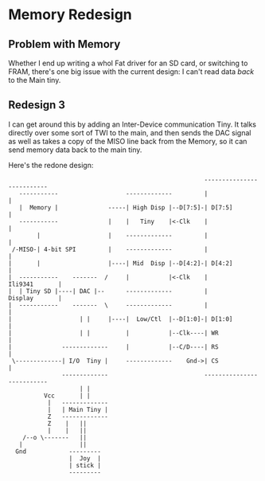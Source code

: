 # Memory Redesign

## Problem with Memory

Whether I end up writing a whol Fat driver for an SD card, or switching to FRAM, there's one big issue with the current design: I can't read data *back* to the Main tiny.

## Redesign 3

I can get around this by adding an Inter-Device communication Tiny. It talks directly over some sort of TWI to the main, and then sends the DAC signal as well as takes a copy of the MISO line back from the Memory, so it can send memory data back to the main tiny.

Here's the redone design:

```
                                                       --------------------------
   -----------                   -------------         |                        |
   |  Memory |              -----| High Disp |--D[7:5]-| D[7:5]                 |
   -----------              |    |   Tiny    |<-Clk    |                        |
        |                   |    -------------         |                        |
 /-MISO-| 4-bit SPI         |    -------------         |                        |
|       |                   |----| Mid  Disp |--D[4:2]-| D[4:2]                 |
|  -----------    -------  /     |           |<-Clk    |          Ili9341       |
|  | Tiny SD |----| DAC |--      -------------         |          Display       |
|  -----------    -------  \     -------------         |                        |
|                   | |     |----|  Low/Ctl  |--D[1:0]-| D[1:0]                 |
|                   | |          |           |--Clk----| WR                     |
|              -------------     |           |--C/D----| RS                     |
 \-------------| I/O  Tiny |     -------------    Gnd->| CS                     |
               -------------                           --------------------------
                    | |
          Vcc       | |
           |   -------------
           |   | Main Tiny |
           Z   -------------
           Z    |   ||
           |    |   ||
    /--o \-------   ||
   |                ||
  Gnd            ---------
                 |  Joy  |
                 | stick |
                 ---------
```
